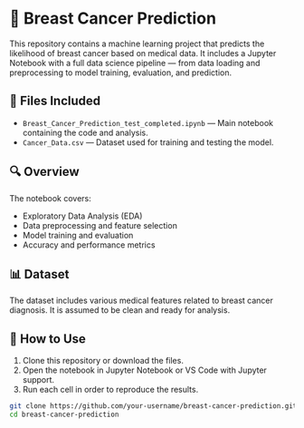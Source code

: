 # 🧠 Breast Cancer Prediction

This repository contains a machine learning project that predicts the likelihood of breast cancer based on medical data. It includes a Jupyter Notebook with a full data science pipeline — from data loading and preprocessing to model training, evaluation, and prediction.

## 📁 Files Included

- `Breast_Cancer_Prediction_test_completed.ipynb` — Main notebook containing the code and analysis.
- `Cancer_Data.csv` — Dataset used for training and testing the model.

## 🔍 Overview

The notebook covers:
- Exploratory Data Analysis (EDA)
- Data preprocessing and feature selection
- Model training and evaluation
- Accuracy and performance metrics

## 📊 Dataset

The dataset includes various medical features related to breast cancer diagnosis. It is assumed to be clean and ready for analysis.

## 📌 How to Use

1. Clone this repository or download the files.
2. Open the notebook in Jupyter Notebook or VS Code with Jupyter support.
3. Run each cell in order to reproduce the results.

```bash
git clone https://github.com/your-username/breast-cancer-prediction.git
cd breast-cancer-prediction
